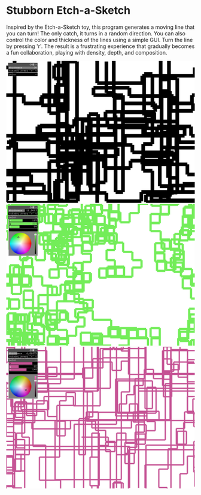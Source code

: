 # Stubborn Etch-a-Sketch

Inspired by the Etch-a-Sketch toy, this program generates a moving line that you can turn! The only catch, it turns in a random direction. You can also control the color and thickness of the lines using a simple GUI. Turn the line by pressing 'r'. The result is a frustrating experience that gradually becomes a fun collaboration, playing with density, depth, and composition.

![Sketch 1](https://github.com/williammlekush/Software-Art-Image/blob/main/02_lines_gui/bin/data/screenshot_000.png)
![Sketch 2](https://github.com/williammlekush/Software-Art-Image/blob/main/02_lines_gui/bin/data/screenshot_001.png)
![Sketch 3](https://github.com/williammlekush/Software-Art-Image/blob/main/02_lines_gui/bin/data/screenshot_002.png)

